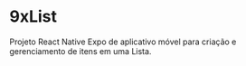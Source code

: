 # 9xList
Projeto React Native Expo de aplicativo móvel para criação e gerenciamento de itens em uma Lista.
